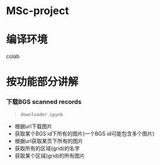 # MSc-project


# 编译环境
colab

# 按功能部分讲解

### 下载BGS scanned records
> `downloader.ipynb`
* 根据url下载图片
* 获取某个BGS id下所有的图片(一个BGS id可能包含多个图片)
* 根据url获取某页下所有的图片
* 获取所有的区域(grid)的名字
* 获取某个区域(grid)的所有图片
